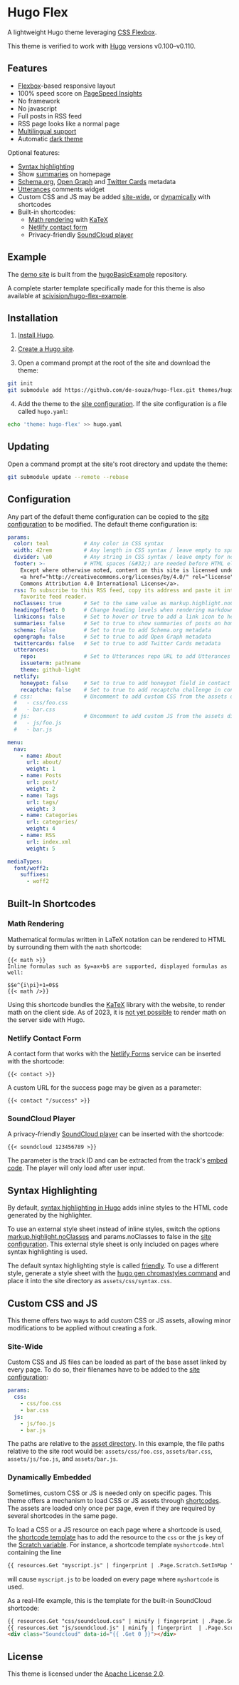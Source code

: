 # Hugo Flex

A lightweight Hugo theme leveraging [CSS Flexbox](https://developer.mozilla.org/docs/Web/CSS/CSS_Flexible_Box_Layout).

This theme is verified to work with [Hugo](https://gohugo.io) versions v0.100–v0.110.


## Features

- [Flexbox](https://developer.mozilla.org/docs/Web/CSS/CSS_Flexible_Box_Layout)-based responsive layout
- 100% speed score on [PageSpeed Insights](https://pagespeed.web.dev)
- No framework
- No javascript
- Full posts in RSS feed
- RSS page looks like a normal page
- [Multilingual support](https://gohugo.io/content-management/multilingual/)
- Automatic [dark theme](https://mzl.la/3PVbdQX)

Optional features:

- [Syntax highlighting](#syntax-highlighting)
- Show [summaries](https://gohugo.io/content-management/summaries/) on homepage
- [Schema.org](https://schema.org/), [Open Graph](https://ogp.me/) and [Twitter Cards](https://developer.twitter.com/cards/) metadata
- [Utterances](https://utteranc.es/) comments widget
- Custom CSS and JS may be added [site-wide](#custom-css-and-js), or [dynamically](#dynamically-embedded) with shortcodes
- Built-in shortcodes:
  - [Math rendering](#math-rendering) with [KaTeX](https://katex.org/)
  - [Netlify contact form](#netlify-contact-form)
  - Privacy-friendly [SoundCloud player](#soundcloud-player)


## Example

The [demo site](https://de-souza.github.io/hugo-flex/) is built from the [hugoBasicExample](https://github.com/gohugoio/hugoBasicExample/) repository.

A complete starter template specifically made for this theme is also available at [scivision/hugo-flex-example](https://github.com/scivision/hugo-flex-example/).


## Installation

1. [Install Hugo](https://gohugo.io/installation/).

2. [Create a Hugo site](https://gohugo.io/getting-started/directory-structure/).

3. Open a command prompt at the root of the site and download the theme:

```bash
git init
git submodule add https://github.com/de-souza/hugo-flex.git themes/hugo-flex
```

4. Add the theme to the [site configuration](https://gohugo.io/getting-started/configuration/). If the site configuration is a file called `hugo.yaml`:

```bash
echo 'theme: hugo-flex' >> hugo.yaml
```


## Updating

Open a command prompt at the site's root directory and update the theme:

```bash
git submodule update --remote --rebase
```


## Configuration

Any part of the default theme configuration can be copied to the [site configuration](https://gohugo.io/getting-started/configuration/) to be modified. The default theme configuration is:

```yaml
params:
  color: teal           # Any color in CSS syntax
  width: 42rem          # Any length in CSS syntax / leave empty to span page
  divider: \a0          # Any string in CSS syntax / leave empty for no divider
  footer: >-            # HTML spaces (&#32;) are needed before HTML elements
    Except where otherwise noted, content on this site is licensed under a &#32;
    <a href="http://creativecommons.org/licenses/by/4.0/" rel="license">Creative
    Commons Attribution 4.0 International License</a>.
  rss: To subscribe to this RSS feed, copy its address and paste it into your
    favorite feed reader.
  noClasses: true       # Set to the same value as markup.highlight.noClasses
  headingoffset: 0      # Change heading levels when rendering markdown
  linkicons: false      # Set to hover or true to add a link icon to headings
  summaries: false      # Set to true to show summaries of posts on homepage
  schema: false         # Set to true to add Schema.org metadata
  opengraph: false      # Set to true to add Open Graph metadata
  twittercards: false   # Set to true to add Twitter Cards metadata
  utterances:
    repo:               # Set to Utterances repo URL to add Utterances comments
    issueterm: pathname
    theme: github-light
  netlify:
    honeypot: false     # Set to true to add honeypot field in contact form
    recaptcha: false    # Set to true to add recaptcha challenge in contact form
  # css:                # Uncomment to add custom CSS from the assets directory
  #   - css/foo.css
  #   - bar.css
  # js:                 # Uncomment to add custom JS from the assets directory
  #   - js/foo.js
  #   - bar.js

menu:
  nav:
    - name: About
      url: about/
      weight: 1
    - name: Posts
      url: post/
      weight: 2
    - name: Tags
      url: tags/
      weight: 3
    - name: Categories
      url: categories/
      weight: 4
    - name: RSS
      url: index.xml
      weight: 5

mediaTypes:
  font/woff2:
    suffixes:
      - woff2
```


## Built-In Shortcodes

### Math Rendering

Mathematical formulas written in LaTeX notation can be rendered to HTML by surrounding them with the `math` shortcode:

```
{{< math >}}
Inline formulas such as $y=ax+b$ are supported, displayed formulas as well:

$$e^{i\pi}+1=0$$
{{< math />}}
```

Using this shortcode bundles the [KaTeX](https://katex.org/) library with the website, to render math on the client side.
As of 2023, it is [not yet possible](https://github.com/gohugoio/hugo/issues/10044) to render math on the server side with Hugo.

### Netlify Contact Form

A contact form that works with the [Netlify Forms](https://docs.netlify.com/forms/setup/) service can be inserted with the shortcode:

```
{{< contact >}}
```

A custom URL for the success page may be given as a parameter:

```
{{< contact "/success" >}}
```

### SoundCloud Player

A privacy-friendly [SoundCloud player](https://help.soundcloud.com/hc/articles/115003449627) can be inserted with the shortcode:

```
{{< soundcloud 123456789 >}}
```

The parameter is the track ID and can be extracted from the track's [embed code](https://help.soundcloud.com/hc/articles/115003568008).
The player will only load after user input.


## Syntax Highlighting

By default, [syntax highlighting in Hugo](https://gohugo.io/content-management/syntax-highlighting/) adds inline styles to the HTML code generated by the highlighter.

To use an external style sheet instead of inline styles, switch the options [markup.highlight.noClasses](https://gohugo.io/functions/highlight/#options) and params.noClasses to false in the [site configuration](https://gohugo.io/getting-started/configuration/).
This external style sheet is only included on pages where syntax highlighting is used.

The default syntax highlighting style is called [friendly](https://xyproto.github.io/splash/docs/friendly.html).
To use a different style, generate a style sheet with the [hugo gen chromastyles command](https://gohugo.io/commands/hugo_gen_chromastyles/) and place it into the site directory as `assets/css/syntax.css`.


## Custom CSS and JS

This theme offers two ways to add custom CSS or JS assets, allowing minor modifications to be applied without creating a fork.

### Site-Wide

Custom CSS and JS files can be loaded as part of the base asset linked by every page. To do so, their filenames have to be added to the [site configuration](#configuration):

```yaml
params:
  css:
    - css/foo.css
    - bar.css
  js:
    - js/foo.js
    - bar.js
```

The paths are relative to the [asset directory](https://gohugo.io/getting-started/configuration/#assetdir).
In this example, the file paths relative to the site root would be: `assets/css/foo.css`, `assets/bar.css`, `assets/js/foo.js`, and `assets/bar.js`.


### Dynamically Embedded

Sometimes, custom CSS or JS is needed only on specific pages. This theme offers a mechanism to load CSS or JS assets through [shortcodes](https://gohugo.io/content-management/shortcodes/).
The assets are loaded only once per page, even if they are required by several shortcodes in the same page.

To load a CSS or a JS resource on each page where a shortcode is used, the [shortcode template](https://gohugo.io/templates/shortcode-templates/) has to add the resource to the `css` or the `js` key of the [Scratch variable](https://gohugo.io/functions/scratch/).
For instance, a shortcode template `myshortcode.html` containing the line

```html
{{ resources.Get "myscript.js" | fingerprint | .Page.Scratch.SetInMap "js" "myscript" }}
```

will cause `myscript.js` to be loaded on every page where `myshortcode` is used.

As a real-life example, this is the template for the built-in SoundCloud shortcode:

```html
{{ resources.Get "css/soundcloud.css" | minify | fingerprint | .Page.Scratch.SetInMap "css" "soundcloud" }}
{{ resources.Get "js/soundcloud.js" | minify | fingerprint  | .Page.Scratch.SetInMap "js" "soundcloud" }}
<div class="Soundcloud" data-id="{{ .Get 0 }}"></div>
```

## License

This theme is licensed under the [Apache License 2.0](https://github.com/de-souza/hugo-flex/blob/master/LICENSE).
